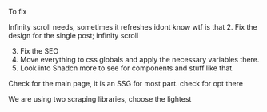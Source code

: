 

To fix 
 
Infinity scroll needs, sometimes it refreshes idont know wtf is that 
2. Fix the design for the single post; infinity scroll


3. Fix the SEO
4. Move everything to css globals and apply the necessary variables there. 
5. Look into Shadcn more to see for components and stuff like that.

Check for the main page, it is an SSG for most part. check for opt there 

We are using two scraping libraries, choose the lightest